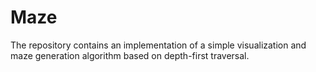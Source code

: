 # Maze
The repository contains an implementation of a simple visualization and maze generation algorithm based on depth-first traversal.
